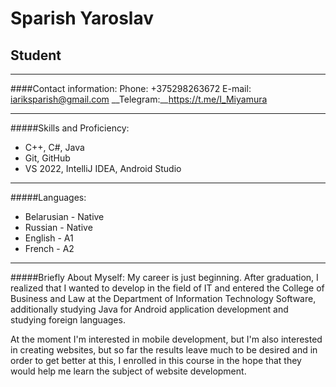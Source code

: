 # Sparish Yaroslav
## Student
___
####Contact information:
Phone: +375298263672
E-mail: iariksparish@gmail.com
__Telegram:__https://t.me/I_Miyamura
___
#####Skills and Proficiency:
* С++, С#, Java
* Git, GitHub
* VS 2022, IntelliJ IDEA, Android Studio
___
#####Languages:
* Belarusian - Native
* Russian - Native
* English - A1
* French - A2
___
#####Briefly About Myself:
My career is just beginning. After graduation, I realized that I wanted to develop in the field of IT and entered the College of Business and Law at the Department of Information Technology Software, additionally studying Java for Android application development and studying foreign languages.

At the moment I'm interested in mobile development, but I'm also interested in creating websites, but so far the results leave much to be desired and in order to get better at this, I enrolled in this course in the hope that they would help me learn the subject of website development.
